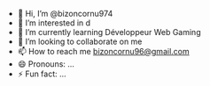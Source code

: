 - 👋 Hi, I’m @bizoncornu974
- 👀 I’m interested in d
- 🌱 I’m currently learning Développeur Web Gaming
- 💞️ I’m looking to collaborate on me
- 📫 How to reach me bizoncornu96@gmail.com
- 😄 Pronouns: ...
- ⚡ Fun fact: ...

<!---
bizoncornu974/bizoncornu974 is a ✨ special ✨ repository because its `README.md` (this file) appears on your GitHub profile.
You can click the Preview link to take a look at your changes.
--->
